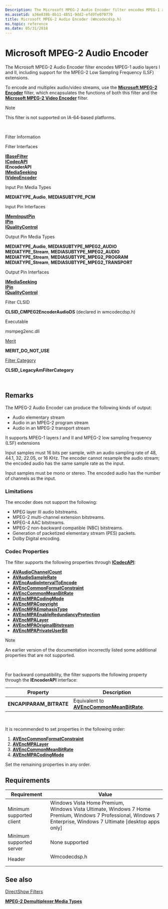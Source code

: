 ```yaml
---
Description: The Microsoft MPEG-2 Audio Encoder filter encodes MPEG-1 audio layers I and II, including support for the MPEG-2 Low Sampling Frequency (LSF) extensions.
ms.assetid: a36e838b-8b11-4851-9dd2-efd9fe070770
title: Microsoft MPEG-2 Audio Encoder (Wmcodecdsp.h)
ms.topic: reference
ms.date: 05/31/2018
---
```


# Microsoft MPEG-2 Audio Encoder

The Microsoft MPEG-2 Audio Encoder filter encodes MPEG-1 audio layers I and II, including support for the MPEG-2 Low Sampling Frequency (LSF) extensions.

To encode and multiplex audio/video streams, use the [**Microsoft MPEG-2 Encoder**](microsoft-mpeg-2-encoder.md) filter, which encapsulates the functions of both this filter and the [**Microsoft MPEG-2 Video Encoder**](microsoft-mpeg-2-video-encoder.md) filter.

> [!Note]  
> This filter is not supported on IA-64-based platforms.

 



Filter Information

Filter Interfaces

[**IBaseFilter**](/windows/desktop/api/Strmif/nn-strmif-ibasefilter)<br/> [**ICodecAPI**](/windows/desktop/api/Strmif/nn-strmif-icodecapi)<br/> **IEncoderAPI**<br/> [**IMediaSeeking**](/windows/desktop/api/Strmif/nn-strmif-imediaseeking)<br/> [**IVideoEncoder**](/windows/win32/api/strmif/nn-strmif-ivideoencoder)<br/>

Input Pin Media Types

**MEDIATYPE\_Audio**, **MEDIASUBTYPE\_PCM**

Input Pin Interfaces

[**IMemInputPin**](/windows/desktop/api/Strmif/nn-strmif-imeminputpin)<br/> [**IPin**](/windows/desktop/api/Strmif/nn-strmif-ipin)<br/> [**IQualityControl**](/windows/desktop/api/Strmif/nn-strmif-iqualitycontrol)<br/>

Output Pin Media Types

**MEDIATYPE\_Audio**, **MEDIASUBTYPE\_MPEG2\_AUDIO**<br/> **MEDIATYPE\_Stream**, **MEDIASUBTYPE\_MPEG2\_AUDIO**<br/> **MEDIATYPE\_Stream**, **MEDIASUBTYPE\_MPEG2\_PROGRAM**<br/> **MEDIATYPE\_Stream**, **MEDIASUBTYPE\_MPEG2\_TRANSPORT**<br/>

Output Pin Interfaces

[**IMediaSeeking**](/windows/desktop/api/Strmif/nn-strmif-imediaseeking)<br/> [**IPin**](/windows/desktop/api/Strmif/nn-strmif-ipin)<br/> [**IQualityControl**](/windows/desktop/api/Strmif/nn-strmif-iqualitycontrol)<br/>

Filter CLSID

**CLSID\_CMPEG2EncoderAudioDS** (declared in wmcodecdsp.h)

Executable

msmpeg2enc.dll

[Merit](merit.md)

**MERIT\_DO\_NOT\_USE**

[Filter Category](filter-categories.md)

**CLSID\_LegacyAmFilterCategory**



 

## Remarks

The MPEG-2 Audio Encoder can produce the following kinds of output:

-   Audio elementary stream
-   Audio in an MPEG-2 program stream
-   Audio in an MPEG-2 transport stream

It supports MPEG-1 layers I and II and MPEG-2 low sampling frequency (LSF) extensions

Input samples must 16 bits per sample, with an audio sampling rate of 48, 44.1, 32, 22.05, or 16 KHz. The encoder cannot resample the audio stream; the encoded audio has the same sample rate as the input.

Input samples must be mono or stereo. The encoded audio has the number of channels as the input.

### Limitations

The encoder does not support the following:

-   MPEG layer III audio bitstreams.
-   MPEG-2 multi-channel extension bitstreams.
-   MPEG-4 AAC bitstreams.
-   MPEG-2 non-backward compatible (NBC) bitstreams.
-   Generation of packetized elementary stream (PES) packets.
-   Dolby Digital encoding.

### Codec Properties

The filter supports the following properties through [**ICodecAPI**](/windows/desktop/api/Strmif/nn-strmif-icodecapi):

-   [**AVAudioChannelCount**](avaudiochannelcount-property.md)
-   [**AVAudioSampleRate**](avaudiosamplerate-property.md)
-   [**AVEncAudioIntervalToEncode**](avencaudiointervaltoencode-property.md)
-   [**AVEncCommonFormatConstraint**](avenccommonformatconstraint-property.md)
-   [**AVEncCommonMeanBitRate**](avenccommonmeanbitrate-property.md)
-   [**AVEncMPACodingMode**](avencmpacodingmode-property.md)
-   [**AVEncMPACopyright**](avencmpacopyright-property.md)
-   [**AVEncMPAEmphasisType**](avencmpaemphasistype-property.md)
-   [**AVEncMPAEnableRedundancyProtection**](avencmpaenableredundancyprotection-property.md)
-   [**AVEncMPALayer**](avencmpalayer-property.md)
-   [**AVEncMPAOriginalBitstream**](avencmpaoriginalbitstream-property.md)
-   [**AVEncMPAPrivateUserBit**](avencmpaprivateuserbit-property.md)

> [!Note]  
> An earlier version of the documentation incorrectly listed some additional properties that are not supported.

 

For backward compatibility, the filter supports the following property through the **IEncoderAPI** interface:



| Property                 | Description                                                                      |
|--------------------------|----------------------------------------------------------------------------------|
| **ENCAPIPARAM\_BITRATE** | Equivalent to [**AVEncCommonMeanBitRate**](avenccommonmeanbitrate-property.md). |



 

It is recommended to set properties in the following order:

1.  [**AVEncCommonFormatConstraint**](avenccommonformatconstraint-property.md)
2.  [**AVEncMPALayer**](avencmpalayer-property.md)
3.  [**AVEncCommonMeanBitRate**](avenccommonmeanbitrate-property.md)
4.  [**AVEncMPACodingMode**](avencmpacodingmode-property.md)

Set the remaining properties in any order.

## Requirements



| Requirement | Value |
|-------------------------------------|-------------------------------------------------------------------------------------------------------------------------------------------------------------------------------|
| Minimum supported client<br/> | Windows Vista Home Premium, Windows Vista Ultimate, Windows 7 Home Premium, Windows 7 Professional, Windows 7 Enterprise, Windows 7 Ultimate \[desktop apps only\]<br/> |
| Minimum supported server<br/> | None supported<br/>                                                                                                                                                     |
| Header<br/>                   | <dl> <dt>Wmcodecdsp.h</dt> </dl>                                                                                       |



## See also

<dl> <dt>

[DirectShow Filters](directshow-filters.md)
</dt> <dt>

[**MPEG-2 Demultiplexer Media Types**](mpeg-2-demultiplexer-media-types.md)
</dt> </dl>

 

 
